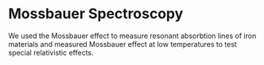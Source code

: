 # Mossbauer Spectroscopy
We used the Mossbauer effect to measure resonant absorbtion lines of iron materials and measured Mossbauer effect at low temperatures to test special relativistic effects.

